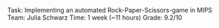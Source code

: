 Task: Implementing an automated Rock-Paper-Scissors-game in MIPS
Team: Julia Schwarz
Time: 1 week (~11 hours)
Grade: 9.2/10
